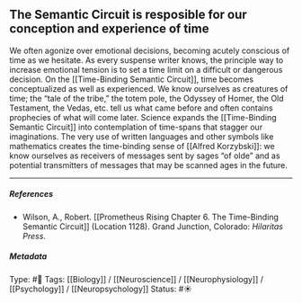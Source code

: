 ## The Semantic Circuit is resposible for our conception and experience of time  # 

We often agonize over emotional decisions, becoming acutely conscious of time as we hesitate. As every suspense writer knows, the principle way to increase emotional tension is to set a time limit on a difficult or dangerous decision. On the [[Time-Binding Semantic Circuit]], time becomes conceptualized as well as experienced. We know ourselves as creatures of time; the “tale of the tribe,” the totem pole, the Odyssey of Homer, the Old Testament, the Vedas, etc. tell us what came before and often contains prophecies of what will come later. Science expands the [[Time-Binding Semantic Circuit]] into contemplation of time-spans that stagger our imaginations. The very use of written languages and other symbols like mathematics creates the time-binding sense of [[Alfred Korzybski]]: we know ourselves as receivers of messages sent by sages “of olde” and as potential transmitters of messages that may be scanned ages in the future. 

___

##### References

- Wilson, A., Robert. [[Prometheus Rising Chapter 6. The Time-Binding Semantic Circuit]] (Location 1128). Grand Junction, Colorado: _Hilaritas Press_.

##### Metadata

Type: #🔴 
Tags: [[Biology]] / [[Neuroscience]] / [[Neurophysiology]] / [[Psychology]] / [[Neuropsychology]]
Status: #☀️ 